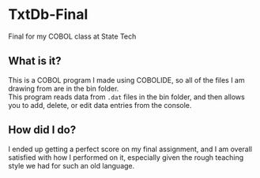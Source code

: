# TxtDb-Final
 Final for my COBOL class at State Tech

 ## What is it?
 This is a COBOL program I made using COBOLIDE, so all of the files I am drawing from are in the bin folder. <br>
 This program reads data from `.dat` files in the bin folder, and then allows you to add, delete, or edit data entries from the console.

## How did I do?
I ended up getting a perfect score on my final assignment, and I am overall satisfied with how I performed on it, especially given the rough teaching style we had for such an old language.
